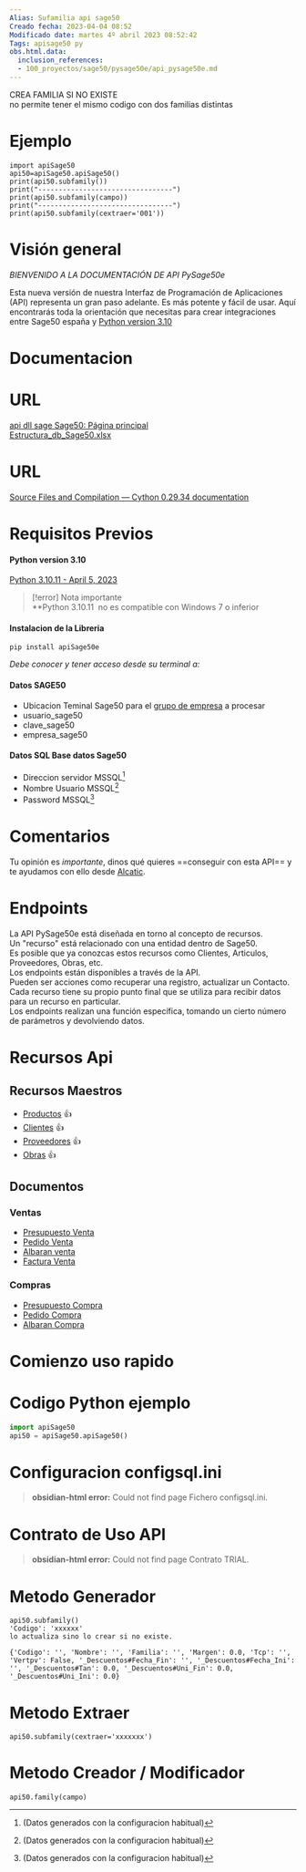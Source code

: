 ```yaml
---
Alias: Sufamilia api sage50
Creado fecha: 2023-04-04 08:52
Modificado date: martes 4º abril 2023 08:52:42
Tags: apisage50 py
obs.html.data:
  inclusion_references:
  - 100_proyectos/sage50/pysage50e/api_pysage50e.md
---
```

   
CREA FAMILIA SI NO EXISTE   
no permite tener el mismo codigo con dos familias distintas   
   
# Ejemplo   
```ejemplo completo
import apiSage50
api50=apiSage50.apiSage50()
print(api50.subfamily())  
print("---------------------------------")  
print(api50.subfamily(campo))  
print("---------------------------------")  
print(api50.subfamily(cextraer='001'))
```
   
   
   
   
   

   
# Visión general   
   
*BIENVENIDO A LA DOCUMENTACIÓN DE API PySage50e*   
   
Esta nueva versión de nuestra Interfaz de Programación de Aplicaciones (API) representa un gran paso adelante. Es más potente y fácil de usar. Aquí encontrarás toda la orientación que necesitas para crear integraciones entre Sage50 españa y [Python version 3.10 ](https://www.python.org/downloads/release/python-3100/)     
   
# Documentacion   
   

# URL   
   
[api dll sage Sage50: Página principal](http://descargas.sage.es/Sage50/Documentacion_html/html/)   
[Estructura\_db\_Sage50.xlsx](https://view.officeapps.live.com/op/view.aspx?src=https%3A%2F%2Fsage50c.sage.es%2Fhelp50c%2FEstructura_db_Sage50.xlsx&wdOrigin=BROWSELINK)
   
   

# URL   
[Source Files and Compilation — Cython 0.29.34 documentation](https://cython.readthedocs.io/en/stable/src/userguide/source_files_and_compilation.html#compilation)   
   
   
   
   
   
# Requisitos Previos   
   

#### Python  version 3.10   
[Python 3.10.11 - April 5, 2023](https://www.python.org/downloads/release/python-31011/)   
   
>[!error] Nota importante   
>    **Python 3.10.11  no es compatible con Windows 7 o inferior   
   
   
   

#### Instalacion de la Libreria    
   
``` terminal_windows
pip install apiSage50e
```

   
   
   
   
   
   
   
   
*Debe conocer y tener acceso desde su terminal a:*   
   
#### Datos SAGE50   
   
 - Ubicacion Teminal Sage50 para el [grupo de empresa](/not_created.md)  a procesar   
 - usuario_sage50   
 - clave_sage50   
 - empresa_sage50   
   
#### Datos SQL Base datos Sage50    
   
 - Direccion servidor MSSQL[^1]   
 - Nombre Usuario  MSSQL[^1]   
 - Password MSSQL[^1]   
[^1]: (Datos generados con la configuracion habitual)   
   
# Comentarios   
Tu opinión es *importante*, dinos qué quieres ==conseguir con esta API== y te ayudamos con ello desde [Alcatic](/not_created.md).   
   
   
# Endpoints     
La API PySage50e está diseñada en torno al concepto de recursos.     
Un "recurso" está relacionado con una entidad dentro de Sage50.   
Es posible que ya conozcas estos recursos como Clientes, Articulos, Proveedores, Obras, etc.     
Los endpoints están disponibles a través de la API.    
Pueden ser acciones como recuperar una registro, actualizar un Contacto. Cada recurso tiene su propio punto final que se utiliza para recibir datos para un recurso en particular.    
Los endpoints realizan una función específica, tomando un cierto número de parámetros y devolviendo datos.     
   
# Recursos Api   
   
## Recursos Maestros   

   
   
- [Productos](./100_Proyectos/Sage50/pySage50e/tablas/maestras/Productos.md) 👍   
- [Clientes](./100_Proyectos/Sage50/pySage50e/tablas/maestras/Clientes.md) 👍   
- [Proveedores](./100_Proyectos/Sage50/pySage50e/tablas/maestras/Proveedores.md) 👍   
- [Obras](./100_Proyectos/Sage50/pySage50e/tablas/maestras/Obras.md) 👍
   
   
   
## Documentos    

   
### Ventas   
   
-  [Presupuesto Venta](/not_created.md)   
-  [Pedido Venta](./100_Proyectos/Sage50/pySage50e/documentos/Pedido%20Venta.md)   
-  [Albaran venta](./100_Proyectos/Sage50/pySage50e/documentos/Albaran%20venta.md)   
-  [Factura Venta](/not_created.md)   
   
### Compras   
   
-  [Presupuesto Compra](/not_created.md)   
-  [Pedido Compra](/not_created.md)   
-  [Albaran Compra](/not_created.md)
   
# Comienzo uso rapido   
   

# Codigo Python ejemplo    
   
``` py
import apiSage50
api50 = apiSage50.apiSage50()
```


   
   
   
# Configuracion configsql.ini   
> **obsidian-html error:** Could not find page Fichero configsql.ini.   
   
   
   
# Contrato de Uso  API   
> **obsidian-html error:** Could not find page Contrato TRIAL.
   
   
# Metodo Generador    
```
api50.subfamily()
'Codigo': 'xxxxxx' 
lo actualiza sino lo crear si no existe.
```
   
   
```
{'Codigo': '', 'Nombre': '', 'Familia': '', 'Margen': 0.0, 'Tcp': '', 'Vertpv': False, '_Descuentos#Fecha_Fin': '', '_Descuentos#Fecha_Ini': '', '_Descuentos#Tan': 0.0, '_Descuentos#Uni_Fin': 0.0, '_Descuentos#Uni_Ini': 0.0}
```
   
   
# Metodo Extraer   
```
api50.subfamily(cextraer='xxxxxxx')
```
   
   
# Metodo Creador / Modificador   
   
```
api50.family(campo)
```
